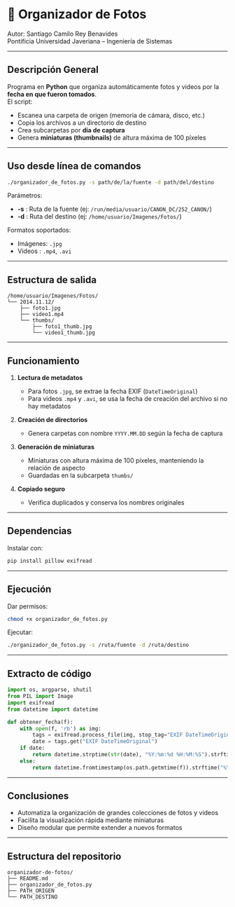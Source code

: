 # 📸 Organizador de Fotos

Autor: Santiago Camilo Rey Benavides  
Pontificia Universidad Javeriana – Ingeniería de Sistemas

---

## Descripción General

Programa en **Python** que organiza automáticamente fotos y videos por la **fecha en que fueron tomados**.  
El script:

- Escanea una carpeta de origen (memoria de cámara, disco, etc.)
- Copia los archivos a un directorio de destino
- Crea subcarpetas por **día de captura**
- Genera **miniaturas (thumbnails)** de altura máxima de 100 píxeles

---

## Uso desde línea de comandos

```bash
./organizador_de_fotos.py -s path/de/la/fuente -d path/del/destino
```

Parámetros:

- **-s** : Ruta de la fuente (ej: `/run/media/usuario/CANON_DC/252_CANON/`)
- **-d** : Ruta del destino (ej: `/home/usuario/Imagenes/Fotos/`)

Formatos soportados:

- Imágenes: `.jpg`
- Videos : `.mp4`, `.avi`

---

## Estructura de salida

```
/home/usuario/Imagenes/Fotos/
└── 2014.11.12/
    ├── foto1.jpg
    ├── video1.mp4
    └── thumbs/
        ├── foto1_thumb.jpg
        └── video1_thumb.jpg
```

---

## Funcionamiento

1. **Lectura de metadatos**

   - Para fotos `.jpg`, se extrae la fecha EXIF (`DateTimeOriginal`)
   - Para videos `.mp4` y `.avi`, se usa la fecha de creación del archivo si no hay metadatos

2. **Creación de directorios**

   - Genera carpetas con nombre `YYYY.MM.DD` según la fecha de captura

3. **Generación de miniaturas**

   - Miniaturas con altura máxima de 100 píxeles, manteniendo la relación de aspecto
   - Guardadas en la subcarpeta `thumbs/`

4. **Copiado seguro**
   - Verifica duplicados y conserva los nombres originales

---

## Dependencias

Instalar con:

```bash
pip install pillow exifread
```

---

## Ejecución

Dar permisos:

```bash
chmod +x organizador_de_fotos.py
```

Ejecutar:

```bash
./organizador_de_fotos.py -s /ruta/fuente -d /ruta/destino
```

---

## Extracto de código

```python
import os, argparse, shutil
from PIL import Image
import exifread
from datetime import datetime

def obtener_fecha(f):
    with open(f, 'rb') as img:
        tags = exifread.process_file(img, stop_tag="EXIF DateTimeOriginal")
        date = tags.get("EXIF DateTimeOriginal")
    if date:
        return datetime.strptime(str(date), "%Y:%m:%d %H:%M:%S").strftime("%Y.%m.%d")
    else:
        return datetime.fromtimestamp(os.path.getmtime(f)).strftime("%Y.%m.%d")
```

---

## Conclusiones

- Automatiza la organización de grandes colecciones de fotos y videos
- Facilita la visualización rápida mediante miniaturas
- Diseño modular que permite extender a nuevos formatos

---

## Estructura del repositorio

```
organizador-de-fotos/
├── README.md
├── organizador_de_fotos.py
├── PATH_ORIGEN
└── PATH_DESTINO
```
